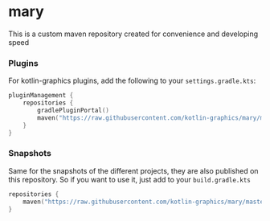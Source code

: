 # mary

This is a custom maven repository created for convenience and developing speed 

### Plugins

For kotlin-graphics plugins, add the following to your `settings.gradle.kts`:

```kotlin
pluginManagement {
    repositories {
        gradlePluginPortal()
        maven("https://raw.githubusercontent.com/kotlin-graphics/mary/master")
    }
}
```

### Snapshots

Same for the snapshots of the different projects, they are also published on this repository. 
So if you want to use it, just add to your `build.gradle.kts`

```kotlin
repositories {
    maven("https://raw.githubusercontent.com/kotlin-graphics/mary/master")
}
```
